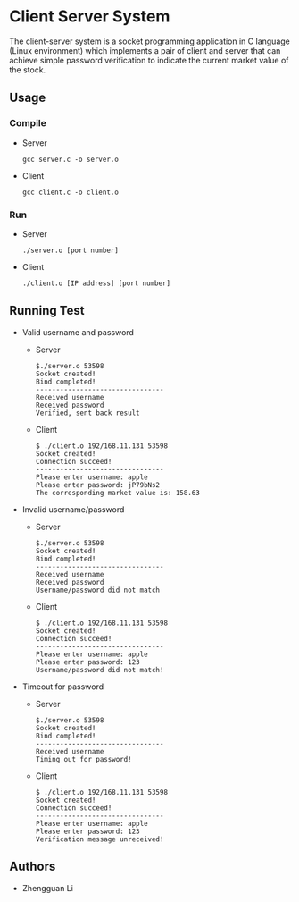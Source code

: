 # Client Server System

The client-server system is a socket programming application in C language (Linux environment) which implements a pair of client and server that can achieve simple password verification to indicate the current market value of the stock.

## Usage

### Compile

- Server
    ```
    gcc server.c -o server.o
    ```

- Client
    ```
    gcc client.c -o client.o
    ```

### Run

- Server
    ```
    ./server.o [port number]
    ```

- Client
    ```
    ./client.o [IP address] [port number]
    ```

## Running Test

- Valid username and password
  - Server
    ```
    $./server.o 53598
    Socket created!
    Bind completed!
    --------------------------------
    Received username
    Received password
    Verified, sent back result
    ```

  - Client
    ```
    $ ./client.o 192/168.11.131 53598
    Socket created!
    Connection succeed!
    --------------------------------
    Please enter username: apple
    Please enter password: jP79bNs2
    The corresponding market value is: 158.63
    ```

- Invalid username/password
  - Server
    ```
    $./server.o 53598
    Socket created!
    Bind completed!
    --------------------------------
    Received username
    Received password
    Username/password did not match
    ```

  - Client
    ```
    $ ./client.o 192/168.11.131 53598
    Socket created!
    Connection succeed!
    --------------------------------
    Please enter username: apple
    Please enter password: 123
    Username/password did not match!
    ```

- Timeout for password
    - Server
        ```
        $./server.o 53598
        Socket created!
        Bind completed!
        --------------------------------
        Received username
        Timing out for password!
        ```
    - Client
        ```
        $ ./client.o 192/168.11.131 53598
        Socket created!
        Connection succeed!
        --------------------------------
        Please enter username: apple
        Please enter password: 123
        Verification message unreceived!
        ``` 
## Authors

- Zhengguan Li
